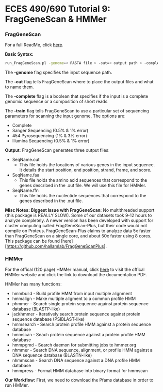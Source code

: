 # ECES 490/690 Tutorial 9: FragGeneScan & HMMer

### FragGeneScan
For a full ReadMe, click [here](http://omics.informatics.indiana.edu/FragGeneScan/README).

__Basic Syntax:__
```bash
run_FragGeneScan.pl -genome=< FASTA file > -out=< output path > -complete=< whole genome? > -train=< sequencing type >
```

The __-genome__ flag specifies the input sequence path.

The __-out__ flag tells FragGeneScan where to place the output files and what to name them.

The __-complete__ flag is a boolean that specifies if the input is a complete genomic sequence or a composition of short reads.

The __-train__ flag tells FragGeneScan to use a particular set of sequencing parameters for scanning the input genome. The options are:
* Complete
* Sanger Sequencing (0.5% & 1% error)
* 454 Pyrosequencing (1% & 3% error)
* Illumina Sequencing (0.5% & 1% error)

__Output:__
FragGeneScan generates three output files:
* SeqName.out
  * This file holds the locations of various genes in the input sequence. It details the start position, end position, strand, frame, and score.
* SeqName.faa
  * This file holds the amino acid sequences that correspond to the genes described in the .out file. We will use this file for HMMer.
* SeqName.ffn
  * This file holds the nucleotide sequences that correspond to the genes described in the .out file.

__Misc Notes:__
__Biggest Issue with FragGeneScan:__ No multithreaded support (this package is REALLY SLOW). Some of our datasets took 9-12 hours to analyze completely. A newer version has been developed with support for cluster computing called FragGeneScan-Plus, but their code would not compile on Proteus. FragGeneScan-Plus claims to analyze data 5x faster than FragGeneScan on a single core, and about 50x faster using 8 cores. This package can be found [here][https://github.com/hallamlab/FragGeneScanPlus].

### HMMer
For the offical (120 page) HMMer manual, click [here](http://hmmer.janelia.org) to visit the offical HMMer website and click the link to download the documentation PDF.

HMMer has many functions:
* hmmbuild - Build profile HMM from input multiple alignment
* hmmalign - Make multiple aligment to a common profile HMM
* phmmer - Search single protein sequence against protein sequence database (BLASTP-like)
* jackhmmer - Iteratively search protein sequence against protein sequence database (PSIBLAST-like)
* hmmsearch - Search protein profile HMM against a protein sequence database
* hmmscan - Seach protein sequence against a protein profile HMM database
* hmmpgmd - Search daemon for submitting jobs to hmmer.org
* nhmmer - Search DNA sequence, alignment, or profile HMM against a DNA sequence database (BLASTN-like)
* nhmmscan - Search DNA sequence against a DNA profile HMM database
* hmmpress - Format HMM database into binary format for hmmscan

__Our Workflow:__
First, we need to download the Pfams database in order to run HMMer.
